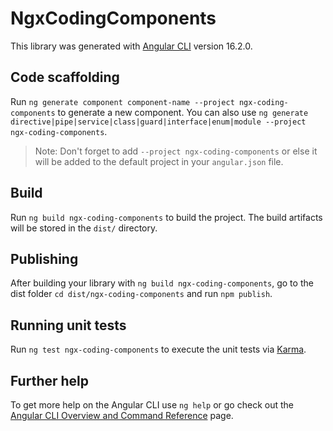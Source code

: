 # NgxCodingComponents

This library was generated with [Angular CLI](https://github.com/angular/angular-cli) version 16.2.0.

## Code scaffolding

Run `ng generate component component-name --project ngx-coding-components` to generate a new component. You can also use `ng generate directive|pipe|service|class|guard|interface|enum|module --project ngx-coding-components`.
> Note: Don't forget to add `--project ngx-coding-components` or else it will be added to the default project in your `angular.json` file. 

## Build

Run `ng build ngx-coding-components` to build the project. The build artifacts will be stored in the `dist/` directory.

## Publishing

After building your library with `ng build ngx-coding-components`, go to the dist folder `cd dist/ngx-coding-components` and run `npm publish`.

## Running unit tests

Run `ng test ngx-coding-components` to execute the unit tests via [Karma](https://karma-runner.github.io).

## Further help

To get more help on the Angular CLI use `ng help` or go check out the [Angular CLI Overview and Command Reference](https://angular.io/cli) page.
